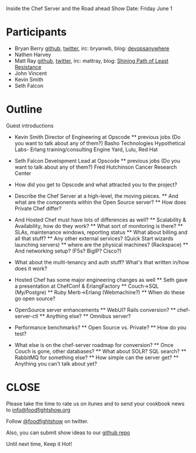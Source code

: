 Inside the Chef Server and the Road ahead
Show Date: Friday June 1

Participants
===========

* Bryan Berry [github](http://github.com/bryanwb), [twitter](http://twitter.com/bryanwb), irc: bryanwb, blog: [devopsanywhere](http://devopsanywhere.blogspot.com)
* Nathen Harvey
* Matt Ray [github](http://github.com/mattray), [twitter](http://twitter.com/mattray), irc: mattray, blog: [Shining Path of Least Resistance](http://leastresistance.net)
* John Vincent
* Kevin Smith
* Seth Falcon

Outline
=======

Guest introductions
* Kevin Smith
  Director of Engineering at Opscode
** previous jobs (Do you want to talk about any of them?)
    Basho Technologies
    Hypothetical Labs- Erlang training/consulting
    Engine Yard, Lulu, Red Hat
* Seth Falcon
  Development Lead at Opscode
** previous jobs (Do you want to talk about any of them?)
  Fred Hutchinson Cancer Research Center
* How did you get to Opscode and what attracted you to the project?

* Describe the Chef Server at a high-level, the moving pieces.
** And what are the components within the Open Source server?
** How does Private Chef differ?
* And Hosted Chef must have lots of differences as well?
** Scalability & Availability, how do they work?
** What sort of monitoring is there?
** SLAs, maintenance windows, reporting status
** What about billing and all that stuff?
** Any other external services? (Quick Start wizards launching servers)
** where are the physical machines? (Rackspace)
** And networking setup? (F5s? BigIP? Cisco?)
* What about the multi-tenancy and auth stuff? What's that written in/how does it work?

* Hosted Chef has some major engineering changes as well
** Seth gave a presentation at ChefConf & ErlangFactory
** Couch->SQL (My/Postgre)
** Ruby Merb->Erlang (Webmachine?)
** When do these go open source?

* OpenSource server enhancements
** WebUI? Rails conversion?
** chef-server-ctl
** Anything else?
** Omnibus server?

* Performance benchmarks?
** Open Source vs. Private?
** How do you test?

* What else is on the chef-server roadmap for conversion?
** Once Couch is gone, other databases?
** What about SOLR? SQL search?
** RabbitMQ for something else?
** How simple can the server get?
** Anything you can't talk about yet?


CLOSE
=====

Please take the time to rate us on itunes and to send your cookbook
news to info@foodfightshow.org

Follow [@foodfightshow](http://twitter.com/foodfightshow) on twitter.

Also, you can submit show ideas to our [github repo](https://github.com/foodfight/showz)

Until next time, Keep it Hot!
